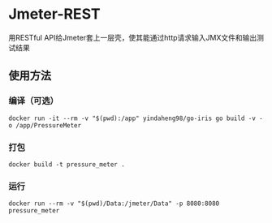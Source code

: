 # Jmeter-REST

用RESTful API给Jmeter套上一层壳，使其能通过http请求输入JMX文件和输出测试结果

## 使用方法

### 编译（可选）

```shell
docker run -it --rm -v "$(pwd):/app" yindaheng98/go-iris go build -v -o /app/PressureMeter
```

### 打包

```shell
docker build -t pressure_meter .
```

### 运行

```shell
docker run --rm -v "$(pwd)/Data:/jmeter/Data" -p 8080:8080 pressure_meter
```
